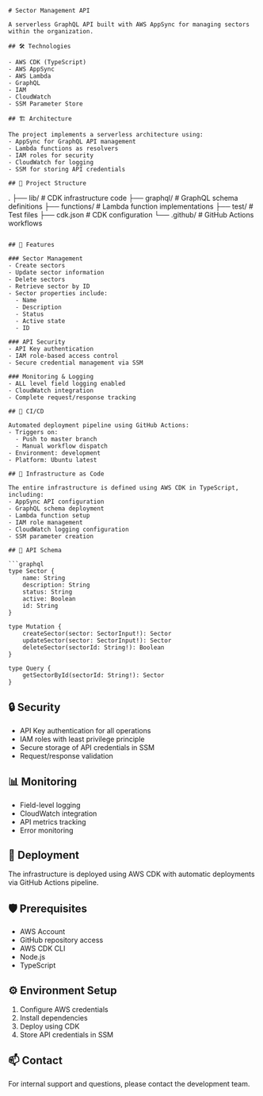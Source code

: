 ```
# Sector Management API

A serverless GraphQL API built with AWS AppSync for managing sectors within the organization.

## 🛠 Technologies

- AWS CDK (TypeScript)
- AWS AppSync
- AWS Lambda
- GraphQL
- IAM
- CloudWatch
- SSM Parameter Store

## 🏗 Architecture

The project implements a serverless architecture using:
- AppSync for GraphQL API management
- Lambda functions as resolvers
- IAM roles for security
- CloudWatch for logging
- SSM for storing API credentials

## 📁 Project Structure

```
.
├── lib/                    # CDK infrastructure code
├── graphql/               # GraphQL schema definitions
├── functions/            # Lambda function implementations
├── test/                 # Test files
├── cdk.json             # CDK configuration
└── .github/             # GitHub Actions workflows
```

## 🔑 Features

### Sector Management
- Create sectors
- Update sector information
- Delete sectors
- Retrieve sector by ID
- Sector properties include:
  - Name
  - Description
  - Status
  - Active state
  - ID

### API Security
- API Key authentication
- IAM role-based access control
- Secure credential management via SSM

### Monitoring & Logging
- ALL level field logging enabled
- CloudWatch integration
- Complete request/response tracking

## 🚀 CI/CD

Automated deployment pipeline using GitHub Actions:
- Triggers on:
  - Push to master branch
  - Manual workflow dispatch
- Environment: development
- Platform: Ubuntu latest

## 🔧 Infrastructure as Code

The entire infrastructure is defined using AWS CDK in TypeScript, including:
- AppSync API configuration
- GraphQL schema deployment
- Lambda function setup
- IAM role management
- CloudWatch logging configuration
- SSM parameter creation

## 📝 API Schema

```graphql
type Sector {
    name: String
    description: String
    status: String
    active: Boolean
    id: String
}

type Mutation {
    createSector(sector: SectorInput!): Sector
    updateSector(sector: SectorInput!): Sector
    deleteSector(sectorId: String!): Boolean
}

type Query {
    getSectorById(sectorId: String!): Sector
}
```

## 🔒 Security

- API Key authentication for all operations
- IAM roles with least privilege principle
- Secure storage of API credentials in SSM
- Request/response validation

## 📊 Monitoring

- Field-level logging
- CloudWatch integration
- API metrics tracking
- Error monitoring

## 🚀 Deployment

The infrastructure is deployed using AWS CDK with automatic deployments via GitHub Actions pipeline.

## 🛡 Prerequisites

- AWS Account
- GitHub repository access
- AWS CDK CLI
- Node.js
- TypeScript

## ⚙️ Environment Setup

1. Configure AWS credentials
2. Install dependencies
3. Deploy using CDK
4. Store API credentials in SSM

## 📫 Contact

For internal support and questions, please contact the development team.
```